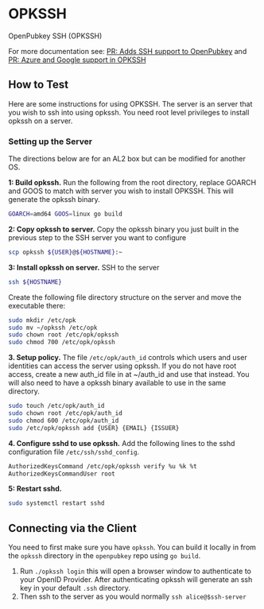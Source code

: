 # OPKSSH

OpenPubkey SSH (OPKSSH)

For more documentation see: [PR: Adds SSH support to OpenPubkey](https://github.com/openpubkey/openpubkey/pull/43) and [PR: Azure and Google support in OPKSSH](https://github.com/openpubkey/openpubkey/pull/244)

## How to Test

Here are some instructions for using OPKSSH. The server is an server that you wish to ssh into using opkssh. You need root level privileges to install opkssh on a server.

### Setting up the Server

The directions below are for an AL2 box but can be modified for another OS.

**1: Build opkssh.** Run the following from the root directory, replace GOARCH and GOOS to match with server you wish to install OPKSSH. This will generate the opkssh binary.

```bash
GOARCH=amd64 GOOS=linux go build
```

**2: Copy opkssh to server.** Copy the opkssh binary you just built in the previous step to the SSH server you want to configure

```bash
scp opkssh ${USER}@${HOSTNAME}:~
```

**3: Install opkssh on server.** SSH to the server

```bash
ssh ${HOSTNAME}
```

Create the following file directory structure on the server and move the executable there:

```bash
sudo mkdir /etc/opk
sudo mv ~/opkssh /etc/opk
sudo chown root /etc/opk/opkssh
sudo chmod 700 /etc/opk/opkssh 
```

**3. Setup policy.** The file `/etc/opk/auth_id` controls which users and user identities can access the server using opkssh. If you do not have root access,
create a new auth_id file in at ~/auth_id and use that instead. You
will also need to have a opkssh binary available to use in the same directory.

```bash
sudo touch /etc/opk/auth_id
sudo chown root /etc/opk/auth_id
sudo chmod 600 /etc/opk/auth_id
sudo /etc/opk/opkssh add {USER} {EMAIL} {ISSUER}
```

**4. Configure sshd to use opkssh.** Add the following lines to the sshd configuration file `/etc/ssh/sshd_config`.

```bash
AuthorizedKeysCommand /etc/opk/opkssh verify %u %k %t
AuthorizedKeysCommandUser root
```

**5: Restart sshd.**

```bash
sudo systemctl restart sshd
```

## Connecting via the Client

You need to first make sure you have `opkssh`. You can build it locally in from the  `opkssh` directory in the `openpubkey` repo using `go build`.

1. Run `./opkssh login` this will open a browser window to authenticate to your OpenID Provider. After authenticating opkssh will generate an ssh key in your default `.ssh` directory.
2. Then ssh to the server as you would normally `ssh alice@$ssh-server`
